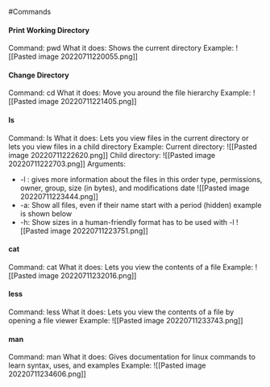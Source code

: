 #Commands

#### Print Working Directory
Command: pwd
What it does: Shows the current directory
Example: 
![[Pasted image 20220711220055.png]]

#### Change Directory
Command: cd
What it does: Move you around the file hierarchy
Example:
![[Pasted image 20220711221405.png]]

#### ls
Command: ls
What it does: Lets you view files in the current directory or lets you view files in a child directory
Example:
Current directory:
![[Pasted image 20220711222620.png]]
Child directory:
![[Pasted image 20220711222703.png]]
Arguments:
- -l : gives more information about the files in this order type, permissions, owner, group, size (in bytes), and modifications date ![[Pasted image 20220711223444.png]]
- -a: Show all files, even if their name start with a period (hidden) example is shown below
- -h: Show sizes in a human-friendly format has to be used with -l ![[Pasted image 20220711223751.png]]

#### cat
Command: cat
What it does: Lets you view the contents of a file
Example:
![[Pasted image 20220711232016.png]]

#### less 
Command: less
What it does: Lets you view the contents of a file by opening a file viewer
Example:
![[Pasted image 20220711233743.png]]

#### man
Command: man
What it does: Gives documentation for linux commands to learn syntax, uses, and examples
Example:
![[Pasted image 20220711234606.png]]
